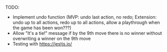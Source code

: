 TODO:

- Implement undo function (MVP: undo last action, no redo; Extension: undo up to all actions, redo up to all actions, allow a playthrough when the game has been won???)
- Allow "It's a tie!" message if by the 9th move there is no winner without overwriting a winner on the 9th move
- Testing with https://jestjs.io/
